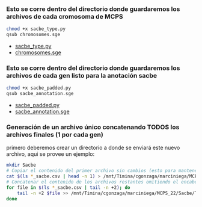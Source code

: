 ### Esto se corre dentro del directorio donde guardaremos los archivos de cada cromosoma de MCPS
```bash
chmod +x sacbe_type.py
qsub chromosomes.sge
```
* [sacbe_type.py](https://github.com/aldairarchez/CGJ_Lab/blob/main/Sacbe_annotation/Codes/sacbe_padded.py)
* [chromosomes.sge](https://github.com/aldairarchez/CGJ_Lab/blob/main/Sacbe_annotation/Codes/chromosomes.sge)

### Esto se corre dentro del directorio donde guardaremos los archivos de cada gen listo para la anotación sacbe
```bash
chmod +x sacbe_padded.py
qsub sacbe_annotation.sge
```
* [sacbe_padded.py](https://github.com/aldairarchez/CGJ_Lab/blob/main/Sacbe_annotation/Codes/sacbe_padded.py)
* [sacbe_annotation.sge](https://github.com/aldairarchez/CGJ_Lab/blob/main/Sacbe_annotation/Codes/sacbe_annotation.sge)

### Generación de un archivo único concatenando TODOS los archivos finales (1 por cada gen)
primero deberemos crear un directorio a donde se enviará este nuevo archivo, aqui se provee un ejemplo:
```bash
mkdir Sacbe
# Copiar el contenido del primer archivo sin cambios (esto para mantener el encabezado)
cat $(ls *_sacbe.csv | head -n 1) > /mnt/Timina/cgonzaga/marciniega/MCPS_22/Sacbe/Tania_sacbe.csv #aqui se pone la direccion del directorio Sacbe
# Concatenar el contenido de los archivos restantes omitiendo el encabezado
for file in $(ls *_sacbe.csv | tail -n +2); do
    tail -n +2 $file >> /mnt/Timina/cgonzaga/marciniega/MCPS_22/Sacbe/Tania_sacbe.csv
done
```

